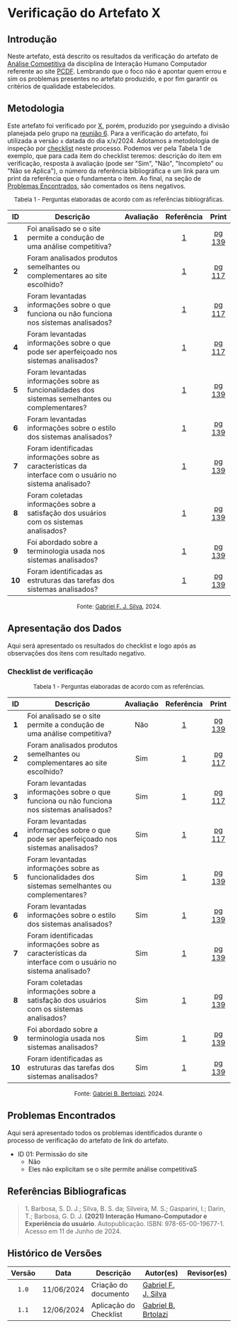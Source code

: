 # Verificação do Artefato X

## Introdução

Neste artefato, está descrito os resultados da verificação do artefato de [Análise Competitiva](https://interacao-humano-computador.github.io/2024.1-PCDF/analise_requisitos1/perfil_do_usuario/analise_competitiva/) da disciplina de Interação Humano Computador referente ao site [PCDF](https://www.pcdf.df.gov.br/). Lembrando que o foco não é apontar quem errou e sim os problemas presentes no artefato produzido, e por fim garantir os critérios de qualidade estabelecidos.

## Metodologia

Este artefato foi verificado por [X](https://github.com/), porém, produzido por [y](https://github.com/)seguindo a divisão planejada pelo grupo na [reunião 6](https://interacao-humano-computador.github.io/2024.1-Correios/atas/ata6/). Para a verificação do artefato, foi utilizada a versão `x` datada do dia x/x/2024. Adotamos a metodologia de inspeção por [checklist](#checklist-de-verificacao) neste processo. Podemos ver pela Tabela 1 de exemplo, que para cada item do checklist teremos: descrição do item em verificação, resposta à avaliação (pode ser "Sim", "Não", "Incompleto" ou "Não se Aplica"), o número da referência bibliográfica e um link para um print da referência que o fundamenta o item. Ao final, na seção de [Problemas Encontrados](#problemas-encontrados), são comentados os itens negativos.

<font size="2"><p style="text-align: center">Tabela 1 - Perguntas elaboradas de acordo com as referências bibliográficas.</p></font>

<center>

| ID | Descrição | Avaliação | Referência| Print |
|:--:| --------- | :-------: | :-------: | :---: | 
| **1** | Foi analisado se o site permite a condução de uma análise competitiva? |  | <a href="#ref1">1</a> | [pg 139](../../../../assets/prints_verificacao/gabrielf/Análise%20competitiva%20ref%20-%202.jpeg) |
| **2** | Foram analisados produtos semelhantes ou complementares ao site escolhido? |  | <a href="#ref1">1</a> | [pg 117](../../../../assets/prints_verificacao/gabrielf/Análise%20competitiva%20ref%20-%201.jpeg) |
| **3** | Foram levantadas informações sobre o que funciona ou não funciona nos sistemas analisados? |  | <a href="#ref1">1</a> | [pg 117](../../../../assets/prints_verificacao/gabrielf/Análise%20competitiva%20ref%20-%201.jpeg) |
| **4** | Foram levantadas informações sobre o que pode ser aperfeiçoado nos sistemas analisados? |  | <a href="#ref1">1</a> | [pg 117](../../../../assets/prints_verificacao/gabrielf/Análise%20competitiva%20ref%20-%201.jpeg) |
| **5** | Foram levantadas informações sobre as funcionalidades dos sistemas semelhantes ou complementares? |  | <a href="#ref1">1</a> | [pg 139](../../../../assets/prints_verificacao/gabrielf/Análise%20competitiva%20ref%20-%202.jpeg) |
| **6** | Foram levantadas informações sobre o estilo dos sistemas analisados? |  | <a href="#ref1">1</a> | [pg 139](../../../../assets/prints_verificacao/gabrielf/Análise%20competitiva%20ref%20-%202.jpeg) |
| **7** | Foram identificadas informações sobre as características da interface com o usuário no sistema analisado? |  | <a href="#ref1">1</a> | [pg 139](../../../../assets/prints_verificacao/gabrielf/Análise%20competitiva%20ref%20-%202.jpeg) |
| **8** | Foram coletadas informações sobre a satisfação dos usuários com os sistemas analisados? |  | <a href="#ref1">1</a> | [pg 139](../../../../assets/prints_verificacao/gabrielf/Análise%20competitiva%20ref%20-%202.jpeg) |
| **9** | Foi abordado sobre a terminologia usada nos sistemas analisados? |  | <a href="#ref1">1</a> | [pg 139](../../../../assets/prints_verificacao/gabrielf/Análise%20competitiva%20ref%20-%202.jpeg) |
| **10** | Foram identificadas as estruturas das tarefas dos sistemas analisados? |  | <a href="#ref1">1</a> | [pg 139](../../../../assets/prints_verificacao/gabrielf/Análise%20competitiva%20ref%20-%202.jpeg) |

</center>

<font size="2"><p style="text-align: center">Fonte: [Gabriel F. J. Silva](https://github.com/MMcLovin), 2024.</p></font>

## Apresentação dos Dados

Aqui será apresentado os resultados do checklist e logo após as observações dos itens com resultado negativo.

### Checklist de verificação

<font size="2"><p style="text-align: center">Tabela 1 - Perguntas elaboradas de acordo com as referências.</p></font>

<center>

| ID | Descrição | Avaliação | Referência| Print |
|:--:| --------- | :-------: | :-------: | :---: | 
| **1** | Foi analisado se o site permite a condução de uma análise competitiva? | Não | <a href="#ref1">1</a> | [pg 139](../../../../assets/prints_verificacao/gabrielf/Análise%20competitiva%20ref%20-%202.jpeg) |
| **2** | Foram analisados produtos semelhantes ou complementares ao site escolhido? | Sim | <a href="#ref1">1</a> | [pg 117](../../../../assets/prints_verificacao/gabrielf/Análise%20competitiva%20ref%20-%201.jpeg) |
| **3** | Foram levantadas informações sobre o que funciona ou não funciona nos sistemas analisados? | Sim | <a href="#ref1">1</a> | [pg 117](../../../../assets/prints_verificacao/gabrielf/Análise%20competitiva%20ref%20-%201.jpeg) |
| **4** | Foram levantadas informações sobre o que pode ser aperfeiçoado nos sistemas analisados? | Sim | <a href="#ref1">1</a> | [pg 117](../../../../assets/prints_verificacao/gabrielf/Análise%20competitiva%20ref%20-%201.jpeg) |
| **5** | Foram levantadas informações sobre as funcionalidades dos sistemas semelhantes ou complementares? | Sim | <a href="#ref1">1</a> | [pg 139](../../../../assets/prints_verificacao/gabrielf/Análise%20competitiva%20ref%20-%202.jpeg) |
| **6** | Foram levantadas informações sobre o estilo dos sistemas analisados? | Sim | <a href="#ref1">1</a> | [pg 139](../../../../assets/prints_verificacao/gabrielf/Análise%20competitiva%20ref%20-%202.jpeg) |
| **7** | Foram identificadas informações sobre as características da interface com o usuário no sistema analisado? | Sim | <a href="#ref1">1</a> | [pg 139](../../../../assets/prints_verificacao/gabrielf/Análise%20competitiva%20ref%20-%202.jpeg) |
| **8** | Foram coletadas informações sobre a satisfação dos usuários com os sistemas analisados? | Sim | <a href="#ref1">1</a> | [pg 139](../../../../assets/prints_verificacao/gabrielf/Análise%20competitiva%20ref%20-%202.jpeg) |
| **9** | Foi abordado sobre a terminologia usada nos sistemas analisados? | Sim | <a href="#ref1">1</a> | [pg 139](../../../../assets/prints_verificacao/gabrielf/Análise%20competitiva%20ref%20-%202.jpeg) |
| **10** | Foram identificadas as estruturas das tarefas dos sistemas analisados? | Sim | <a href="#ref1">1</a> | [pg 139](../../../../assets/prints_verificacao/gabrielf/Análise%20competitiva%20ref%20-%202.jpeg) |

</center>

<font size="2"><p style="text-align: center">Fonte: [Gabriel B. Bertolazi](https://github.com/Bertolazi), 2024.</p></font>


## Problemas Encontrados

Aqui será apresentado todos os problemas identificados durante o processo de verificação do artefato de link do artefato.

- ID 01: Permissão do site
    - Não
    - Eles não explicitam se o site permite análise competitivaS

## Referências Bibliograficas

> 1<a id="ref1">.</a> Barbosa, S. D. J.; Silva, B. S. da; Silveira, M. S.; Gasparini, I.; Darin, T.; Barbosa, G. D. J. **(2021) Interação Humano-Computador e Experiência do usuário**. Autopublicação. ISBN: 978-65-00-19677-1. Acesso em 11 de Junho de 2024.

## Histórico de Versões

| Versão | Data | Descrição | Autor(es) | Revisor(es) |
| :----: | :--: | --------- | ----------- | ------ |
| `1.0`  | 11/06/2024 | Criação do documento | [Gabriel F. J. Silva](https://github.com/MMcLovin) | []() |
| `1.1`  | 12/06/2024 | Aplicação do Checklist | [Gabriel B. Brtolazi](GabrielbGH) | []() |

[ClaudioGH]: https://github.com/claudiohsc
[EliasGH]: https://github.com/EliasOliver21
[GabrielBGH]: https://github.com/Bertolazi
[GabrielFGH]: https://github.com/MMcLovin
[PabloGH]: https://github.com/pabloheika
[RicardoGH]: https://www.github.com/avmricardo